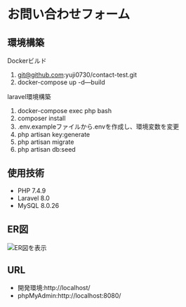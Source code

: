# お問い合わせフォーム

## 環境構築

Dockerビルド 
 1. git@github.com:yuji0730/contact-test.git
 2. docker-compose up -d—build
 
laravel環境構築 
1. docker-compose exec php bash  
2. composer install 
3. .env.exampleファイルから.envを作成し、環境変数を変更 
4. php artisan key:generate
5. php artisan migrate 
6. php artisan db:seed


## 使用技術
* PHP 7.4.9
* Laravel 8.0
* MySQL 8.0.26

## ER図
![ER図を表示]("C:\Users\osusi\Downloads\.drawio.png")
 
## URL 
* 開発環境:http://localhost/ 
* phpMyAdmin:http://localhost:8080/
 
